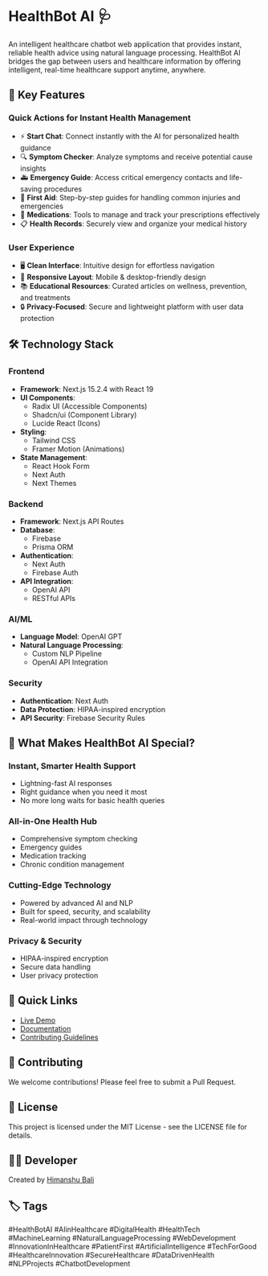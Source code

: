 # HealthBot AI 🩺

An intelligent healthcare chatbot web application that provides instant, reliable health advice using natural language processing. HealthBot AI bridges the gap between users and healthcare information by offering intelligent, real-time healthcare support anytime, anywhere.

## 🌟 Key Features

### Quick Actions for Instant Health Management
- ⚡ **Start Chat**: Connect instantly with the AI for personalized health guidance
- 🔍 **Symptom Checker**: Analyze symptoms and receive potential cause insights
- 🚑 **Emergency Guide**: Access critical emergency contacts and life-saving procedures
- 🏥 **First Aid**: Step-by-step guides for handling common injuries and emergencies
- 💊 **Medications**: Tools to manage and track your prescriptions effectively
- 📋 **Health Records**: Securely view and organize your medical history

### User Experience
- 🖥️ **Clean Interface**: Intuitive design for effortless navigation
- 📱 **Responsive Layout**: Mobile & desktop-friendly design
- 📚 **Educational Resources**: Curated articles on wellness, prevention, and treatments
- 🔒 **Privacy-Focused**: Secure and lightweight platform with user data protection

## 🛠️ Technology Stack

### Frontend
- **Framework**: Next.js 15.2.4 with React 19
- **UI Components**: 
  - Radix UI (Accessible Components)
  - Shadcn/ui (Component Library)
  - Lucide React (Icons)
- **Styling**: 
  - Tailwind CSS
  - Framer Motion (Animations)
- **State Management**:
  - React Hook Form
  - Next Auth
  - Next Themes

### Backend
- **Framework**: Next.js API Routes
- **Database**: 
  - Firebase
  - Prisma ORM
- **Authentication**: 
  - Next Auth
  - Firebase Auth
- **API Integration**:
  - OpenAI API
  - RESTful APIs

### AI/ML
- **Language Model**: OpenAI GPT
- **Natural Language Processing**:
  - Custom NLP Pipeline
  - OpenAI API Integration

### Security
- **Authentication**: Next Auth
- **Data Protection**: HIPAA-inspired encryption
- **API Security**: Firebase Security Rules

## 🚀 What Makes HealthBot AI Special?

### Instant, Smarter Health Support
- Lightning-fast AI responses
- Right guidance when you need it most
- No more long waits for basic health queries

### All-in-One Health Hub
- Comprehensive symptom checking
- Emergency guides
- Medication tracking
- Chronic condition management

### Cutting-Edge Technology
- Powered by advanced AI and NLP
- Built for speed, security, and scalability
- Real-world impact through technology

### Privacy & Security
- HIPAA-inspired encryption
- Secure data handling
- User privacy protection

## 🔗 Quick Links

- [Live Demo](https://lnkd.in/eM_bhRJG)
- [Documentation](#)
- [Contributing Guidelines](#)

## 🤝 Contributing

We welcome contributions! Please feel free to submit a Pull Request.

## 📝 License

This project is licensed under the MIT License - see the LICENSE file for details.

## 👨‍💻 Developer

Created by [Himanshu Bali](https://www.linkedin.com/in/himanshu-bali-8b2a6031b/)

## 🏷️ Tags

#HealthBotAI #AIinHealthcare #DigitalHealth #HealthTech #MachineLearning #NaturalLanguageProcessing #WebDevelopment #InnovationInHealthcare #PatientFirst #ArtificialIntelligence #TechForGood #HealthcareInnovation #SecureHealthcare #DataDrivenHealth #NLPProjects #ChatbotDevelopment

